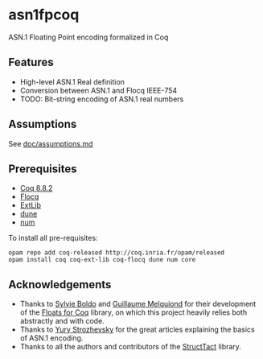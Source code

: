 # asn1fpcoq
ASN.1 Floating Point encoding formalized in Coq

## Features
* High-level ASN.1 Real definition 
* Conversion between ASN.1 and Flocq IEEE-754
* TODO: Bit-string encoding of ASN.1 real numbers
## Assumptions
See [doc/assumptions.md](https://github.com/digamma-ai/asn1fpcoq/blob/master/doc/assumptions.md)

## Prerequisites
* [Coq 8.8.2](https://coq.inria.fr/)
* [Flocq](http://flocq.gforge.inria.fr/)
* [ExtLib](https://github.com/coq-ext-lib/coq-ext-lib)
* [dune](https://github.com/ocaml/dune)
* [num](https://github.com/ocaml/num/)

To install all pre-requisites:

    opam repo add coq-released http://coq.inria.fr/opam/released
    opam install coq coq-ext-lib coq-flocq dune num core

## Acknowledgements
* Thanks to [Sylvie Boldo](https://www.lri.fr/~sboldo/) and [Guillaume Melquiond](https://www.lri.fr/~melquion/) for their development of the [Floats for Coq](http://flocq.gforge.inria.fr/) library, on which this project heavily relies both abstractly and with code.
* Thanks to [Yury Strozhevsky](https://www.strozhevsky.com/) for the great articles explaining  the basics of ASN.1 encoding.
* Thanks to all the authors and contributors of the [StructTact](https://github.com/uwplse/StructTact) library.
